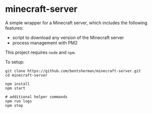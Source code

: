 # minecraft-server

A simple wrapper for a Minecraft server, which includes the following features:
- script to download any version of the Minecraft server
- process management with PM2

This project requires `node` and `npm`.

To setup:
```
git clone https://github.com/bentsherman/minecraft-server.git
cd minecraft-server

npm install
npm start

# additional helper commands
npm run logs
npm stop
```
